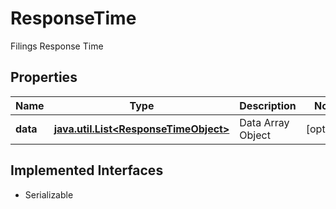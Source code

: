 

# ResponseTime

Filings Response Time

## Properties

Name | Type | Description | Notes
------------ | ------------- | ------------- | -------------
**data** | [**java.util.List&lt;ResponseTimeObject&gt;**](ResponseTimeObject.md) | Data Array Object |  [optional]


## Implemented Interfaces

* Serializable


